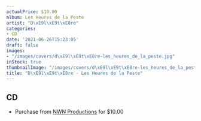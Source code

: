 ```yaml
---
actualPrice: $10.00
album: Les Heures de la Peste
artist: "D\xE9l\xE9t\xE8re"
categories:
- CD
date: '2021-06-26T15:23:05'
draft: false
images:
- "/images/covers/d\xE9l\xE9t\xE8re-les_heures_de_la_peste.jpg"
inStock: true
thumbnailImage: "/images/covers/d\xE9l\xE9t\xE8re-les_heures_de_la_peste-thumb.jpg"
title: "D\xE9l\xE9t\xE8re - Les Heures de la Peste"
---
```


## CD
* Purchase from [NWN Productions](http://shop.nwnprod.com/index.php?route=product/product&path=93&product_id=9699&sort=pd.name&order=ASC) for $10.00
